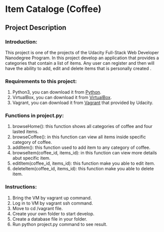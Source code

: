 # Item Cataloge (Coffee)
## Project Description

### Introduction:
This project is one of the projects of the Udacity Full-Stack Web Developer Nanodegree Program.
In this project develop an application that provides a categories that contain a list of items. Any user can register and then will have the ability to add, edit and delete items that is personally created .

### Requirements to this project:
1. Python3, you can download it from [Python](https://www.python.org/downloads/).
2. VirtualBox, you can download it from [VirtualBox](https://www.virtualbox.org/wiki/Downloads).
3. Vagrant, you can download it from [Vagrant](https://github.com/udacity/fullstack-nanodegree-vm/blob/master/vagrant/Vagrantfile) that provided by Udacity.

### Functions in project.py:
1. browseHome(): this function shows all categories of coffee and four lasted items.
2. browseCoffee(): in this function can view all items inside specific category of coffee.
3. addItem(): this function used to add item to any category of coffee.
4. browseItem(coffee_id, items_id): in this function can view more details abut specific item.
5. editItem(coffee_id, items_id): this function make you able to edit item.
6. deleteItem(coffee_id, items_id): this function make you able to delete item.

### Instructions:
1. Bring the VM by vagrant up command.
2. Log in to VM by vagrant ssh command.
3. Move to cd /vagrant file.
4. Create your own folder to start develop.
5. Create a database file in your folder.
6. Run python project.py command to see result.
